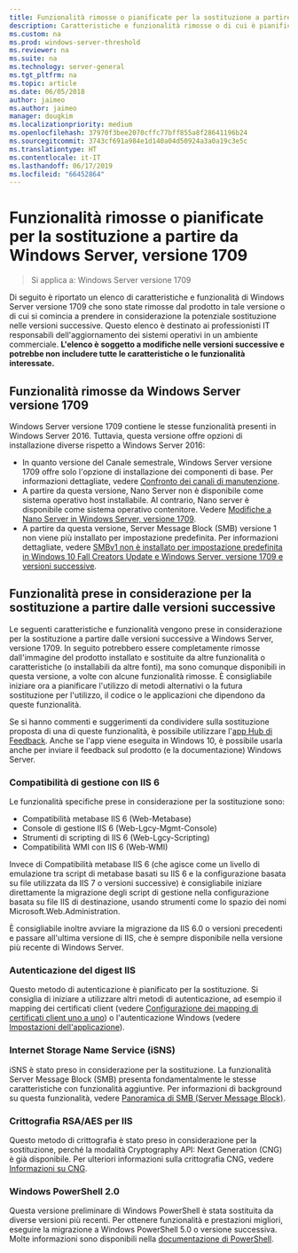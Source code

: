 ```yaml
---
title: Funzionalità rimosse o pianificate per la sostituzione a partire da Windows Server (versione 1709)
description: Caratteristiche e funzionalità rimosse o di cui è pianificata la rimozione nelle versioni.
ms.custom: na
ms.prod: windows-server-threshold
ms.reviewer: na
ms.suite: na
ms.technology: server-general
ms.tgt_pltfrm: na
ms.topic: article
ms.date: 06/05/2018
author: jaimeo
ms.author: jaimeo
manager: dougkim
ms.localizationpriority: medium
ms.openlocfilehash: 37970f3bee2070cffc77bff855a8f28641196b24
ms.sourcegitcommit: 3743cf691a984e1d140a04d50924a3a0a19c3e5c
ms.translationtype: HT
ms.contentlocale: it-IT
ms.lasthandoff: 06/17/2019
ms.locfileid: "66452864"
---
```

# <a name="features-removed-or-planned-for-replacement-starting-with-windows-server-version-1709"></a>Funzionalità rimosse o pianificate per la sostituzione a partire da Windows Server, versione 1709

>Si applica a: Windows Server versione 1709

Di seguito è riportato un elenco di caratteristiche e funzionalità di Windows Server versione 1709 che sono state rimosse dal prodotto in tale versione o di cui si comincia a prendere in considerazione la potenziale sostituzione nelle versioni successive. Questo elenco è destinato ai professionisti IT responsabili dell'aggiornamento dei sistemi operativi in un ambiente commerciale. **L'elenco è soggetto a modifiche nelle versioni successive e potrebbe non includere tutte le caratteristiche o le funzionalità interessate.** 

## <a name="features-removed-from-windows-server-version-1709"></a>Funzionalità rimosse da Windows Server versione 1709
Windows Server versione 1709 contiene le stesse funzionalità presenti in Windows Server 2016. Tuttavia, questa versione offre opzioni di installazione diverse rispetto a Windows Server 2016:

- In quanto versione del Canale semestrale, Windows Server versione 1709 offre solo l'opzione di installazione dei componenti di base. Per informazioni dettagliate, vedere [Confronto dei canali di manutenzione](../get-started-19/servicing-channels-19.md).
- A partire da questa versione, Nano Server non è disponibile come sistema operativo host installabile. Al contrario, Nano server è disponibile come sistema operativo contenitore. Vedere [Modifiche a Nano Server in Windows Server, versione 1709](nano-in-semi-annual-channel.md).
- A partire da questa versione, Server Message Block (SMB) versione 1 non viene più installato per impostazione predefinita. Per informazioni dettagliate, vedere [SMBv1 non è installato per impostazione predefinita in Windows 10 Fall Creators Update e Windows Server, versione 1709 e versioni successive](https://support.microsoft.com/help/4034314/smbv1-is-not-installed-by-default-in-windows).


## <a name="features-being-considered-for-replacement-starting-with-subsequent-releases"></a>Funzionalità prese in considerazione per la sostituzione a partire dalle versioni successive

Le seguenti caratteristiche e funzionalità vengono prese in considerazione per la sostituzione a partire dalle versioni successive a Windows Server, versione 1709. In seguito potrebbero essere completamente rimosse dall'immagine del prodotto installato e sostituite da altre funzionalità o caratteristiche (o installabili da altre fonti), ma sono comunque disponibili in questa versione, a volte con alcune funzionalità rimosse. È consigliabile iniziare ora a pianificare l'utilizzo di metodi alternativi o la futura sostituzione per l'utilizzo, il codice o le applicazioni che dipendono da queste funzionalità.

Se si hanno commenti e suggerimenti da condividere sulla sostituzione proposta di una di queste funzionalità, è possibile utilizzare l'[app Hub di Feedback](https://support.microsoft.com/help/4021566/windows-10-send-feedback-to-microsoft-with-feedback-hub-app). Anche se l'app viene eseguita in Windows 10, è possibile usarla anche per inviare il feedback sul prodotto (e la documentazione) Windows Server.

### <a name="iis-6-management-compatibility"></a>Compatibilità di gestione con IIS 6
Le funzionalità specifiche prese in considerazione per la sostituzione sono:

- Compatibilità metabase IIS 6 (Web-Metabase)
- Console di gestione IIS 6 (Web-Lgcy-Mgmt-Console)
- Strumenti di scripting di IIS 6 (Web-Lgcy-Scripting)
- Compatibilità WMI con IIS 6 (Web-WMI)

Invece di Compatibilità metabase IIS 6 (che agisce come un livello di emulazione tra script di metabase basati su IIS 6 e la configurazione basata su file utilizzata da IIS 7 o versioni successive) è consigliabile iniziare direttamente la migrazione degli script di gestione nella configurazione basata su file IIS di destinazione, usando strumenti come lo spazio dei nomi Microsoft.Web.Administration.

È consigliabile inoltre avviare la migrazione da IIS 6.0 o versioni precedenti e passare all'ultima versione di IIS, che è sempre disponibile nella versione più recente di Windows Server.


### <a name="iis-digest-authentication"></a>Autenticazione del digest IIS
Questo metodo di autenticazione è pianificato per la sostituzione. Si consiglia di iniziare a utilizzare altri metodi di autenticazione, ad esempio il mapping dei certificati client (vedere [Configurazione dei mapping di certificati client uno a uno](https://docs.microsoft.com/iis/manage/configuring-security/configuring-one-to-one-client-certificate-mappings)) o l'autenticazione Windows (vedere [lmpostazioni dell'applicazione](https://docs.microsoft.com/iis-administration/configuration/appsettings.json)).

### <a name="internet-storage-name-service-isns"></a>Internet Storage Name Service (iSNS)
iSNS è stato preso in considerazione per la sostituzione. La funzionalità Server Message Block (SMB) presenta fondamentalmente le stesse caratteristiche con funzionalità aggiuntive. Per informazioni di background su questa funzionalità, vedere [Panoramica di SMB (Server Message Block)](https://technet.microsoft.com/library/hh831795(v=ws.11).aspx).

### <a name="rsaaes-encryption-for-iis"></a>Crittografia RSA/AES per IIS 
Questo metodo di crittografia è stato preso in considerazione per la sostituzione, perché la modalità Cryptography API: Next Generation (CNG) è già disponibile. Per ulteriori informazioni sulla crittografia CNG, vedere [Informazioni su CNG](https://msdn.microsoft.com/library/windows/desktop/aa375276(v=vs.85).aspx).

### <a name="windows-powershell-20"></a>Windows PowerShell 2.0
Questa versione preliminare di Windows PowerShell è stata sostituita da diverse versioni più recenti. Per ottenere funzionalità e prestazioni migliori, eseguire la migrazione a Windows PowerShell 5.0 o versione successiva. Molte informazioni sono disponibili nella [documentazione di PowerShell](https://docs.microsoft.com/powershell/index?view=powershell-5.1).

